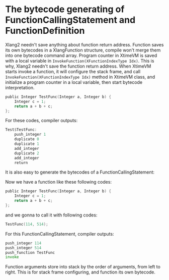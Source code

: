 # The bytecode generating of FunctionCallingStatement and FunctionDefinition

Xlang2 needn't save anything about function return address. Function saves its own bytecodes in a XlangFunction
structure, compile won't merge them into one bytecode command array. Program counter in XtimeVM is saved with a local
variable in `InvokeFunction(XFunctionIndexType Idx)`. This is why, Xlang2 needn't save the function return address. When
XtimeVM starts invoke a function, it will configure the stack frame, and call `InvokeFunction(XFunctionIndexType Idx)`
method in XtimeVM class, and initialize a program counter in a local variable, then start bytecode interpretation.

```c
public Integer TestFunc(Integer a, Integer b) {
    Integer c = 1;
    return a + b + c;
};
```

For these codes, compiler outputs:

```asm
Test$TestFunc:
    push_integer 1
    duplicate 0
    duplicate 1
    add_integer
    duplicate 2
    add_integer
    return
```

It is also easy to generate the bytecodes of a FunctionCallingStatement:

Now we have a function like these following codes:

```c
public Integer TestFunc(Integer a, Integer b) {
    Integer c = 1;
    return a + b + c;
};
```

and we gonna to call it with following codes:

```c
TestFunc(114, 514);
```

For this FunctionCallingStatement, compiler outputs:

```asm
push_integer 114
push_integer 514
push_function TestFunc
invoke
```

Function arguments store into stack by the order of arguments, from left to right. This is for stack frame configuring,
and function its own bytecode.